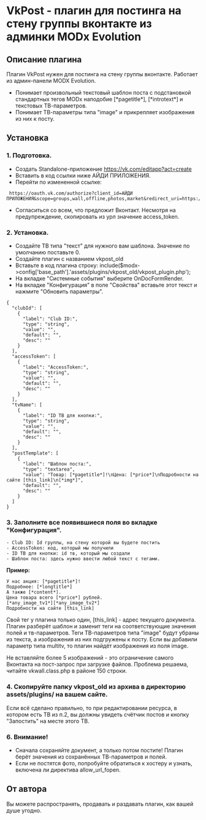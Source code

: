 # VkPost - плагин для постинга на стену группы вконтакте из админки MODx Evolution

## Описание плагина
Плагин VkPost нужен для постинга на стену группы вконтакте. Работает из админ-панели MODX Evolution.

- Понимает произвольный текстовый шаблон поста с подстановкой стандартных тегов MODx наподобие [\*pagetitle\*], [\*introtext\*] и текстовых ТВ-параметров.
- Понимает ТВ-параметры типа "image" и прикрепляет изображения из них к посту.

## Установка

### 1. Подготовка.

- Создать Standalone-приложение https://vk.com/editapp?act=create
- Вставить в код ссылки ниже АЙДИ ПРИЛОЖЕНИЯ. 
- Перейти по измененной ссылке:
```
 https://oauth.vk.com/authorize?client_id=АЙДИ ПРИЛОЖЕНИЯ&scope=groups,wall,offline,photos,market&redirect_uri=https://oauth.vk.com/blank.html&display=page&v=5.44&response_type=token
```
- Согласиться со всем, что предложит Вконтакт. Несмотря на предупреждение, скопировать из урл значение access_token.

### 2. Установка.

- Создайте ТВ типа "текст" для нужного вам шаблона. Значение по умолчанию поставьте 0.
- Создайте плагин с названием vkpost_old
- Вставьте в код плагина строку: include($modx->config['base_path'].'assets/plugins/vkpost_old/vkpost_plugin.php');
- На вкладке "Системные события" выберите OnDocFormRender.
- На вкладке "Конфигурация" в поле "Свойства" вставьте этот текст и нажмите "Обновить параметры".

```
{
  "clubId": [
    {
      "label": "Club ID:",
      "type": "string",
      "value": "",
      "default": "",
      "desc": ""
    }
  ],
  "accessToken": [
    {
      "label": "AccessToken:",
      "type": "string",
      "value": "",
      "default": "",
      "desc": ""
    }
  ],
  "tvName": [
    {
      "label": "ID ТВ для кнопки:",
      "type": "string",
      "value": "",
      "default": "",
      "desc": ""
    }
  ],
  "postTemplate": [
    {
      "label": "Шаблон поста:",
      "type": "textarea",
      "value": "Товар: [*pagetitle*]!\nЦена: [*price*]\nПодробности на сайте [this_link]\n[*img*]",
      "default": "",
      "desc": ""
    }
  ]
}
```
### 3. Заполните все появившиеся поля во вкладке "Конфигурация".
```
- Club ID: Id группы, на стену которой вы будете постить
- AccessToken: код, который мы получили
- ID ТВ для кнопки: id тв, который мы создали
- Шаблон поста: здесь нужно ввести любой текст с тегами.
```

**Пример:**
```
У нас акция: [*pagetitle*]!
Подробнее: [*longtitle*]
А также [*content*].
Цена товара всего [*price*] рублей.
[*any_image_tv1*][*any_image_tv2*]
Подробности на сайте [this_link]
```
Свой тег у плагина только один, [this_link] - адрес текущего документа.
Плагин разберёт шаблон и заменит теги на соответствующие значения полей и тв-параметров. Теги ТВ-параметров типа "image" будут убраны из текста, а изображения из них подгружены к посту. Если вы добавили параметр типа multitv, то плагин найдёт изображения из поля image.

Не вставляйте более 5 изображений - это ограничение самого Вконтакта на пост-запрос при загрузке файлов. Проблема решаема, читайте vkwall.class.php в районе 150 строки.

### 4. Cкопируйте папку vkpost_old из архива в директорию assets/plugins/ на вашем сайте.

Если всё сделано правильно, то при редактировании ресурса, в котором есть ТВ из п.2, вы должны увидеть счётчик постов и кнопку "Запостить" на месте этого ТВ.

### 6. Внимание! 
- Сначала сохраняйте документ, а только потом постите! Плагин берёт значения из сохранённых ТВ-параметров и полей.
- Если не постятся фото, попробуйте обратиться к хостеру и узнать, включена ли директива allow_url_fopen.

## От автора

Вы можете распространять, продавать и раздавать плагин, как вашей душе угодно.
